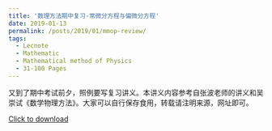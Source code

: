 ```yaml
---
title: '数理方法期中复习-常微分方程与偏微分方程'
date: 2019-01-13
permalink: /posts/2019/01/mmop-review/
tags:
  - Lecnote
  - Mathematic
  - Mathematical method of Physics
  - 31-100 Pages
---
```


又到了期中考试前夕，照例要写复习讲义。本讲义内容参考自张波老师的讲义和吴
崇试《数学物理方法》。大家可以自行保存食用，转载请注明来源，网址即可。

[Click to download](/files/lecnote/rommop-1.pdf)

